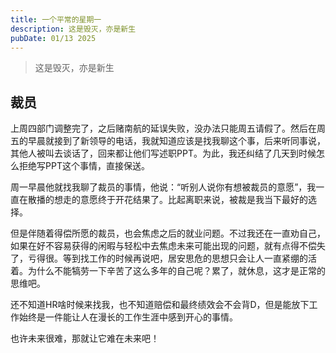 ```yaml
---
title: 一个平常的星期一
description: 这是毁灭，亦是新生
pubDate: 01/13 2025
---
```


> 这是毁灭，亦是新生

## 裁员

上周四部门调整完了，之后赌南航的延误失败，没办法只能周五请假了。然后在周五的早晨就接到了新领导的电话，我就知道应该是找我聊这个事，后来听同事说，其他人被叫去谈话了，回来都让他们写述职PPT。为此，我还纠结了几天到时候怎么拒绝写PPT这个事情，直接保送。

周一早晨他就找我聊了裁员的事情，他说：“听别人说你有想被裁员的意愿”，我一直在散播的想走的意愿终于开花结果了。比起离职来说，被裁是我当下最好的选择。

但是伴随着得偿所愿的裁员，也会焦虑之后的就业问题。不过我还在一直劝自己，如果在好不容易获得的闲暇与轻松中去焦虑未来可能出现的问题，就有点得不偿失了，亏得很。等到找工作的时候再说吧，居安思危的思想只会让人一直紧绷的活着。为什么不能犒劳一下辛苦了这么多年的自己呢？累了，就休息，这才是正常的思维吧。

还不知道HR啥时候来找我，也不知道赔偿和最终绩效会不会背D，但是能放下工作始终是一件能让人在漫长的工作生涯中感到开心的事情。

也许未来很难，那就让它难在未来吧！